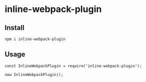 # inline-webpack-plugin


## Install

```
npm i inline-webpack-plugin
```

## Usage

```
const InlineWebpackPlugin = require('inline-webpack-plugin');

new InlineWebpackPlugin();
```